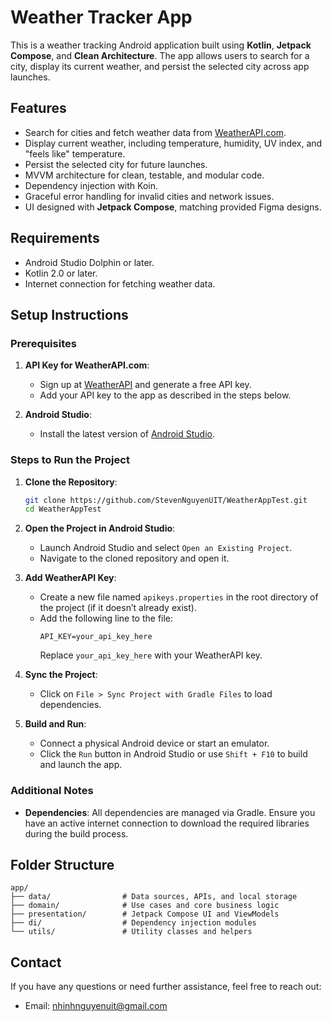 # Weather Tracker App

This is a weather tracking Android application built using **Kotlin**, **Jetpack Compose**, and **Clean Architecture**. The app allows users to search for a city, display its current weather, and persist the selected city across app launches. 

## Features

- Search for cities and fetch weather data from [WeatherAPI.com](https://www.weatherapi.com/).
- Display current weather, including temperature, humidity, UV index, and "feels like" temperature.
- Persist the selected city for future launches.
- MVVM architecture for clean, testable, and modular code.
- Dependency injection with Koin.
- Graceful error handling for invalid cities and network issues.
- UI designed with **Jetpack Compose**, matching provided Figma designs.

## Requirements

- Android Studio Dolphin or later.
- Kotlin 2.0 or later.
- Internet connection for fetching weather data.

## Setup Instructions

### Prerequisites

1. **API Key for WeatherAPI.com**:
   - Sign up at [WeatherAPI](https://www.weatherapi.com/) and generate a free API key.
   - Add your API key to the app as described in the steps below.

2. **Android Studio**:
   - Install the latest version of [Android Studio](https://developer.android.com/studio).

### Steps to Run the Project

1. **Clone the Repository**:
   ```bash
   git clone https://github.com/StevenNguyenUIT/WeatherAppTest.git
   cd WeatherAppTest
   ```

2. **Open the Project in Android Studio**:
   - Launch Android Studio and select `Open an Existing Project`.
   - Navigate to the cloned repository and open it.

3. **Add WeatherAPI Key**:
   - Create a new file named `apikeys.properties` in the root directory of the project (if it doesn’t already exist).
   - Add the following line to the file:
     ```properties
     API_KEY=your_api_key_here
     ```
     Replace `your_api_key_here` with your WeatherAPI key.

4. **Sync the Project**:
   - Click on `File > Sync Project with Gradle Files` to load dependencies.

5. **Build and Run**:
   - Connect a physical Android device or start an emulator.
   - Click the `Run` button in Android Studio or use `Shift + F10` to build and launch the app.

### Additional Notes

- **Dependencies**:
  All dependencies are managed via Gradle. Ensure you have an active internet connection to download the required libraries during the build process.


## Folder Structure

```
app/
├── data/                # Data sources, APIs, and local storage
├── domain/              # Use cases and core business logic
├── presentation/        # Jetpack Compose UI and ViewModels
├── di/                  # Dependency injection modules
└── utils/               # Utility classes and helpers
```

## Contact

If you have any questions or need further assistance, feel free to reach out:
- Email: nhinhnguyenuit@gmail.com
